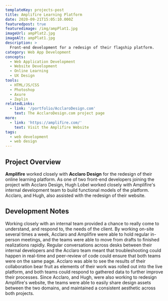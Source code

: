```yaml
---
templateKey: projects-post
title: Amplifire Learning Platform
date: 2020-09-21T15:05:10.000Z
featuredpost: true
featuredimage: /img/ampPlat1.jpg
imageUrl: ampPlat2.jpg
imageAlt: ampPlat1.jpg
description: >
  Front-end development for a redesign of their flagship platform.
category: Web App Development
concepts:
  - Web Application Development
  - Website Development
  - Online Learning
  - UX Design
tools:
  - HTML/JS/CSS
  - Photoshop
  - Axure
  - Zeplin
relatedLinks:
  - link: '/portfolio/AcclaroDesign.com'
    text: The AcclaroDesign.com project page
more:
  - link: 'https://amplifire.com/'
    text: Visit the Amplifire Website
tags:
  - web development
  - web design 
---
```

## Project Overview
**Amplifire** worked closely with **Acclaro Design** for the redesign of their online learning platform. As one of two front-end developers joining the project with Acclaro Design, Hugh Lobel worked closely with Amplifire's internal development team to build functional models of the platform. Acclaro, and Hugh, also assisted with the redesign of their website.

## Development Notes
Working closely with an internal team provided a chance to really come to understand, and respond to, the needs of the client. By working on-site several times a week, Acclaro and Amplifire were able to hold regular in-person meetings, and the teams were able to move from drafts to finished realizations rapidly. Regular conversations across desks between their internal developers and the Acclaro team meant that troubleshooting could happen in real-time and peer-review of code could ensure that both teams were on the same page. Acclaro was able to see the results of their collaboration bear fruit as elements of their work was rolled out into the live platform, and both teams could respond to gathered data to further improve their processes. Since Acclaro, and Hugh, were also working to redesign Amplifire's website, the teams were able to easily share design assets between the two domains, and maintained a consistent aesthetic across both projects.